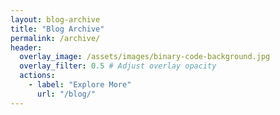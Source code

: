 ```yaml
---
layout: blog-archive
title: "Blog Archive"
permalink: /archive/
header:
  overlay_image: /assets/images/binary-code-background.jpg 
  overlay_filter: 0.5 # Adjust overlay opacity
  actions:
    - label: "Explore More"
      url: "/blog/" 
---
```


